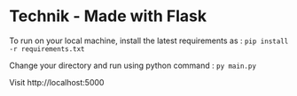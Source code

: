 # Technik - Made with Flask

To run on your local machine, install the latest requirements as :
`pip install -r requirements.txt`

Change your directory and run using python command :
`py main.py`

Visit http://localhost:5000
